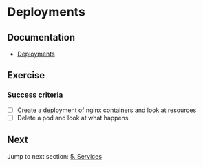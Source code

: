 # Deployments

## Documentation

- [Deployments](https://kubernetes.io/docs/concepts/workloads/controllers/deployment/)

## Exercise

### Success criteria

- [ ] Create a deployment of nginx containers and look at resources
- [ ] Delete a pod and look at what happens

## Next

Jump to next section: [5. Services](../5-services/services.md)
